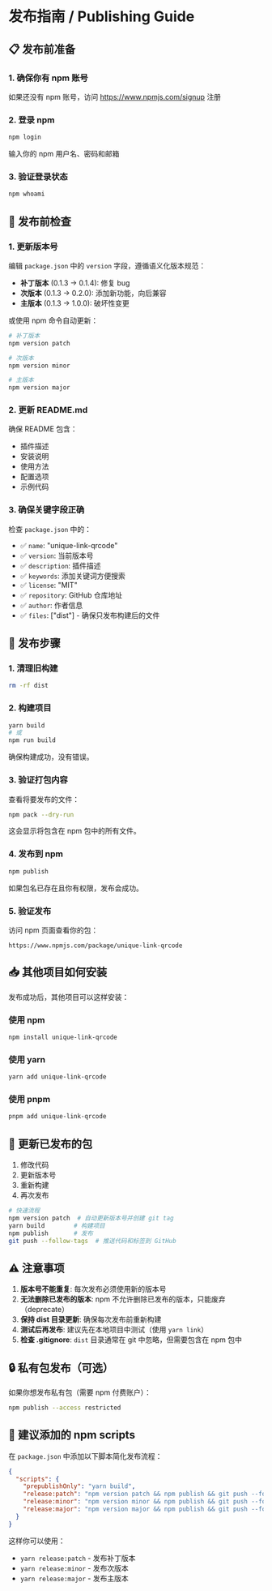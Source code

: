 # 发布指南 / Publishing Guide

## 📋 发布前准备

### 1. 确保你有 npm 账号
如果还没有 npm 账号，访问 https://www.npmjs.com/signup 注册

### 2. 登录 npm
```bash
npm login
```
输入你的 npm 用户名、密码和邮箱

### 3. 验证登录状态
```bash
npm whoami
```

## 🔧 发布前检查

### 1. 更新版本号
编辑 `package.json` 中的 `version` 字段，遵循语义化版本规范：
- **补丁版本** (0.1.3 → 0.1.4): 修复 bug
- **次版本** (0.1.3 → 0.2.0): 添加新功能，向后兼容
- **主版本** (0.1.3 → 1.0.0): 破坏性变更

或使用 npm 命令自动更新：
```bash
# 补丁版本
npm version patch

# 次版本
npm version minor

# 主版本
npm version major
```

### 2. 更新 README.md
确保 README 包含：
- 插件描述
- 安装说明
- 使用方法
- 配置选项
- 示例代码

### 3. 确保关键字段正确
检查 `package.json` 中的：
- ✅ `name`: "unique-link-qrcode"
- ✅ `version`: 当前版本号
- ✅ `description`: 插件描述
- ✅ `keywords`: 添加关键词方便搜索
- ✅ `license`: "MIT"
- ✅ `repository`: GitHub 仓库地址
- ✅ `author`: 作者信息
- ✅ `files`: ["dist"] - 确保只发布构建后的文件

## 🚀 发布步骤

### 1. 清理旧构建
```bash
rm -rf dist
```

### 2. 构建项目
```bash
yarn build
# 或
npm run build
```

确保构建成功，没有错误。

### 3. 验证打包内容
查看将要发布的文件：
```bash
npm pack --dry-run
```

这会显示将包含在 npm 包中的所有文件。

### 4. 发布到 npm
```bash
npm publish
```

如果包名已存在且你有权限，发布会成功。

### 5. 验证发布
访问 npm 页面查看你的包：
```
https://www.npmjs.com/package/unique-link-qrcode
```

## 📥 其他项目如何安装

发布成功后，其他项目可以这样安装：

### 使用 npm
```bash
npm install unique-link-qrcode
```

### 使用 yarn
```bash
yarn add unique-link-qrcode
```

### 使用 pnpm
```bash
pnpm add unique-link-qrcode
```

## 🔄 更新已发布的包

1. 修改代码
2. 更新版本号
3. 重新构建
4. 再次发布

```bash
# 快速流程
npm version patch  # 自动更新版本号并创建 git tag
yarn build        # 构建项目
npm publish       # 发布
git push --follow-tags  # 推送代码和标签到 GitHub
```

## ⚠️ 注意事项

1. **版本号不能重复**: 每次发布必须使用新的版本号
2. **无法删除已发布的版本**: npm 不允许删除已发布的版本，只能废弃（deprecate）
3. **保持 dist 目录更新**: 确保每次发布前重新构建
4. **测试后再发布**: 建议先在本地项目中测试（使用 `yarn link`）
5. **检查 .gitignore**: `dist` 目录通常在 git 中忽略，但需要包含在 npm 包中

## 🔒 私有包发布（可选）

如果你想发布私有包（需要 npm 付费账户）：

```bash
npm publish --access restricted
```

## 📝 建议添加的 npm scripts

在 `package.json` 中添加以下脚本简化发布流程：

```json
{
  "scripts": {
    "prepublishOnly": "yarn build",
    "release:patch": "npm version patch && npm publish && git push --follow-tags",
    "release:minor": "npm version minor && npm publish && git push --follow-tags",
    "release:major": "npm version major && npm publish && git push --follow-tags"
  }
}
```

这样你可以使用：
- `yarn release:patch` - 发布补丁版本
- `yarn release:minor` - 发布次版本
- `yarn release:major` - 发布主版本
